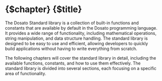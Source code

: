# {$chapter} {$title}

The Dosato Standard library is a collection of built-in functions and constants that are available by default in the Dosato programming language. It provides a wide range of functionality, including mathematical operations, string manipulation, and data structure handling. The standard library is designed to be easy to use and efficient, allowing developers to quickly build applications without having to write everything from scratch.

The following chapters will cover the standard library in detail, including the available functions, constants, and how to use them effectively. The standard library is divided into several sections, each focusing on a specific area of functionality.